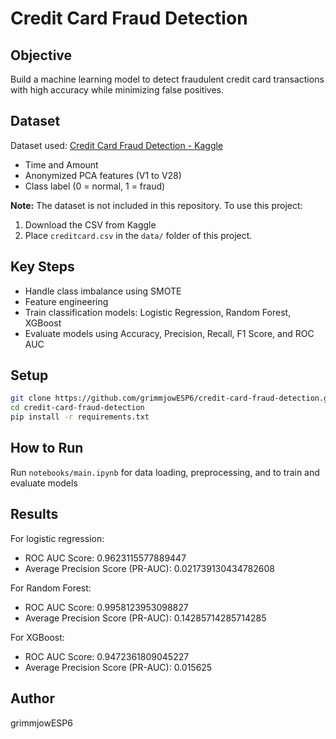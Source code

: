 # Credit Card Fraud Detection

## Objective
Build a machine learning model to detect fraudulent credit card transactions with high accuracy while minimizing false positives.

## Dataset
Dataset used: [Credit Card Fraud Detection - Kaggle](https://www.kaggle.com/datasets/mlg-ulb/creditcardfraud)
- Time and Amount
- Anonymized PCA features (V1 to V28)
- Class label (0 = normal, 1 = fraud)

**Note:** The dataset is not included in this repository. To use this project:
1. Download the CSV from Kaggle
2. Place `creditcard.csv` in the `data/` folder of this project.


## Key Steps
- Handle class imbalance using SMOTE
- Feature engineering
- Train classification models: Logistic Regression, Random Forest, XGBoost
- Evaluate models using Accuracy, Precision, Recall, F1 Score, and ROC AUC

## Setup
```bash
git clone https://github.com/grimmjowESP6/credit-card-fraud-detection.git
cd credit-card-fraud-detection
pip install -r requirements.txt
```

## How to Run
Run `notebooks/main.ipynb` for data loading, preprocessing, and to train and evaluate models

## Results

For logistic regression:
- ROC AUC Score: 0.9623115577889447
- Average Precision Score (PR-AUC): 0.021739130434782608

For Random Forest:
- ROC AUC Score: 0.9958123953098827
- Average Precision Score (PR-AUC): 0.14285714285714285

For XGBoost:
- ROC AUC Score: 0.9472361809045227
- Average Precision Score (PR-AUC): 0.015625

## Author
grimmjowESP6
